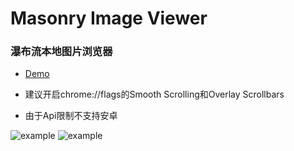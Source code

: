 # Masonry Image Viewer
###  瀑布流本地图片浏览器

- [Demo](https://diandianti.github.io/Masonry_Image_Viewer/)

- 建议开启chrome://flags的Smooth Scrolling和Overlay Scrollbars

- 由于Api限制不支持安卓

![example](./example1.png)
![example](./example2.png)
